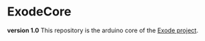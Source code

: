 # ExodeCore
**version 1.0**
This repository is the arduino core of the [Exode project](https://github.com/sne3ks/Exode).

